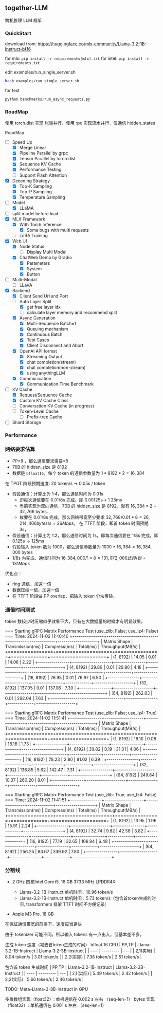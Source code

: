 ## together-LLM

跨机推理 LLM 框架

### QuickStart

download from: https://huggingface.co/mlx-community/Llama-3.2-1B-Instruct-bf16

for mlx:   `pip install -r requirements[mlx].txt`
for intel: `pip install -r requirements.txt`

edit examples/run_single_server.sh

```bash
bash examples/run_single_server.sh
```

for test
```python
python benchmarks/run_async_requests.py
```

### RoadMap

使用 torch.dist 实现 张量并行，使用 rpc 实现流水并行，仅通信 hidden_states

RoadMap

- [ ] Speed Up
    - [x] Merge Linear
    - [x] Pipeline Parallel by grpc
    - [x] Tensor Parallel by torch.dist
    - [x] Sequence KV Cache
    - [x] Performance Testing
    - [ ] Support Flash Attention
- [x] Decoding Strategy
    - [x] Top-K Sampling
    - [x] Top-P Sampling
    - [x] Temperature Sampling
- [ ] Model
    - [x] LLaMA
- [ ] split model before load
- [x] MLX Framework
    - [x] With Torch Inference
        - [x] Some bugs with multi requests
    - [ ] LoRA Training
- [x] Web UI
    - [x] Node Status
        - [ ] Display Multi Model
    - [x] ChatWeb Demo by Gradio
        - [x] Parameters
        - [x] System
        - [x] Button
- [ ] Multi-Modal
    - [ ] LLaVA
- [x] Backend
    - [x] Client Send Url and Port
    - [ ] Auto Layer Split
        - [x] get free layer idx
        - [ ] calculate layer memory and recommend split
    - [x] Async Generation
        - [x] Multi-Sequence Batch=1
        - [x] Queuing mechanism
        - [x] Continuous Batch
        - [x] Test Cases
        - [x] Client Disconnect and Abort
    - [x] OpenAI API format
        - [x] Streaming Output
        - [x] chat completion(stream)
        - [x] chat completion(non-stream)
        - [x] using anythingLLM
    - [x] Communication
        - [x] Communication Time Benchmark
- [ ] KV Cache
    - [x] Request/Sequence Cache
    - [x] Custom KV Cache Class
    - [ ] Conversation KV Cache (in progress)
    - [ ] Token-Level Cache
        - [ ] Prefix-tree Cache
- [ ] Shard Storage

### Performance

### 网络要求估算

- PP=8 ，那么通信要求需要$*8$
- 70B 的 hidden_size 是 8192
- 数据是 `bfloat16`，每个 token 的通信参数量为 $1*8192*2=16,384$

在 TPOT 阶段预期速度: 20 token/s -> 0.05s / token
- 假设通信：计算比为 1:4，那么通信时间为 0.01s
    - 即每次通信要在 0.01/8s 完成，即 0.00125s-> 1.25ms
    - 当前实现为双向通信，70B 的 hidden_size 是 8192，就有 $16,384*2=32,768$ bytes.
    - 故要在 0.01/8s 完成，那么网络带宽至少要求 $32,768/0.01*8=26,214,400 bytes/s = 26 Mbps$。
在 TTFT 阶段，即首 token 时间预期 3s，
- 假设通信：计算比为 1:2，那么通信时间为 1s，即每次通信要在 1/8s 完成，即 0.125s -> 125ms
- 假设输入 token 数为 1000，那么通信参数量为 $1000*16,384 = 16,384,000$ bytes
- 1/8s 内完成，通信时间为 $16,384,000/1*8=131,072,000 比特/秒 = 131 Mbps$

优化点：
- ring 通信，加速一倍
- 数据压缩一倍，加速一倍
- 在 TTFT 阶段做 PP overlap，把输入 token 分块传输。

### 通信时间测试
token 数较少时压缩似乎效果不大，只有在大数据量的时候才有明显效果。

=== Starting gRPC Matrix Performance Test (use_zlib: False; use_lz4: False) ===
Time: 2024-11-02 11:40:40
+----------------+--------------------+----------------+-------------+--------------------+
| Matrix Shape   |   Transmission(ms) |   Compress(ms) |   Total(ms) |   Throughput(MB/s) |
+================+====================+================+=============+====================+
| (1, 8192)      |              14.05 |           0.01 |       14.06 |               2.22 |
+----------------+--------------------+----------------+-------------+--------------------+
| (4, 8192)      |              29.89 |           0.01 |       29.90 |               4.18 |
+----------------+--------------------+----------------+-------------+--------------------+
| (16, 8192)     |              76.95 |           0.01 |       76.97 |               6.50 |
+----------------+--------------------+----------------+-------------+--------------------+
| (32, 8192)     |             137.05 |           0.01 |      137.06 |               7.30 |
+----------------+--------------------+----------------+-------------+--------------------+
| (64, 8192)     |             262.03 |           0.01 |      262.04 |               7.63 |
+----------------+--------------------+----------------+-------------+--------------------+

=== Starting gRPC Matrix Performance Test (use_zlib: False; use_lz4: True) ===
Time: 2024-11-02 11:51:41
+----------------+--------------------+----------------+-------------+--------------------+
| Matrix Shape   |   Transmission(ms) |   Compress(ms) |   Total(ms) |   Throughput(MB/s) |
+================+====================+================+=============+====================+
| (1, 8192)      |              18.10 |           0.08 |       18.18 |               1.73 |
+----------------+--------------------+----------------+-------------+--------------------+
| (4, 8192)      |              30.82 |           0.19 |       31.01 |               4.06 |
+----------------+--------------------+----------------+-------------+--------------------+
| (16, 8192)     |              78.23 |           2.80 |       81.02 |               6.39 |
+----------------+--------------------+----------------+-------------+--------------------+
| (32, 8192)     |             136.85 |           5.62 |      142.47 |               7.31 |
+----------------+--------------------+----------------+-------------+--------------------+
| (64, 8192)     |             249.84 |          10.37 |      260.20 |               8.01 |
+----------------+--------------------+----------------+-------------+--------------------+

=== Starting gRPC Matrix Performance Test (use_zlib: True; use_lz4: False) ===
Time: 2024-11-02 11:41:51
+----------------+--------------------+----------------+-------------+--------------------+
| Matrix Shape   |   Transmission(ms) |   Compress(ms) |   Total(ms) |   Throughput(MB/s) |
+================+====================+================+=============+====================+
| (1, 8192)      |              13.95 |           1.96 |       15.91 |               2.24 |
+----------------+--------------------+----------------+-------------+--------------------+
| (4, 8192)      |              32.74 |           9.82 |       42.56 |               3.82 |
+----------------+--------------------+----------------+-------------+--------------------+
| (16, 8192)     |              77.19 |          32.65 |      109.84 |               6.48 |
+----------------+--------------------+----------------+-------------+--------------------+
| (64, 8192)     |             256.25 |          83.67 |      339.92 |               7.80 |
+----------------+--------------------+----------------+-------------+--------------------+

### 分割线
- 2 GHz 四核Intel Core i5, 16 GB 3733 MHz LPDDR4X
    - Llama-3.2-1B-Instruct 单机时间：10.96 token/s
    - Llama-3.2-1B-Instruct 单机时间：5.73 token/s（包含首token生成的时间, transformers 框架 TTFT 时间不方便记录）

- Apple M3 Pro, 18 GB

在保证通信带宽的前提下，速度应当更快

由于 tokenizer 可能不同，所以输入 tokens 有一点出入，但基本差不多。

生成 token 速度（减去首token生成的时间）
bfloat 16 CPU
| PP,TP   | Llama-3.2-1B-Instruct | Llama-3.2-3B-Instruct |
| ---- | --------- | --- | 
| 2,1(实际) | 8.04 token/s | 3.01 token/s |
| 2,2(实际) | 7.38 token/s | 2.51 token/s |

包含首 token 生成时间
| PP,TP   | Llama-3.2-1B-Instruct | Llama-3.2-3B-Instruct |
| ---- | --------- | --- | 
| 2,1(实际) | 5.49 token/s  | 2.42 token/s  |
| 2,2(实际) | 5.66 token/s  | 2.46 token/s  |



TODO: Meta-Llama-3-8B-Instruct in GPU

多维数组实现（float32）: 单机通信在 0.002 s 左右 （seq-len=1）
bytes 实现（float32）: 单机通信在 0.001 s 左右 （seq-len=1）